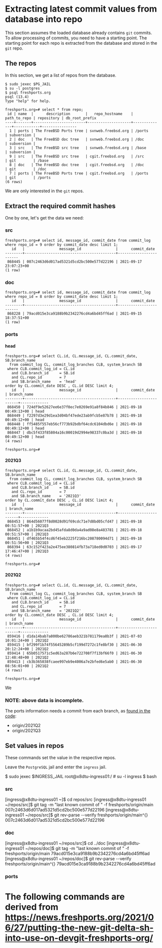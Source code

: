 # Extracting latest commit values from database into repo

This section assumes the loaded database already contains `git` commits. To allow processing of commits, you need to have a starting point.
The starting point for each repo is extracted from the database and stored in the `git` repo.

## The repos

In this section, we get a list of repos from the database.

    $ sudo jexec $PG_JAIL
    $ su -l postgres
    $ psql freshports.org
    psql (13.4)
    Type "help" for help.
    
    freshports.org=# select * from repo;
     id | name  |      description       |   repo_hostname    | path_to_repo | repository | db_root_prefix 
    ----+-------+------------------------+--------------------+--------------+------------+----------------
      1 | ports | The FreeBSD Ports tree | svnweb.freebsd.org | /ports       | subversion | 
      2 | doc   | The FreeBSD doc tree   | svnweb.freebsd.org | /doc         | subversion | 
      3 | src   | The FreeBSD src tree   | svnweb.freebsd.org | /base        | subversion | 
      9 | src   | The FreeBSD src tree   | cgit.freebsd.org   | /src         | git        | /base
      8 | doc   | The FreeBSD doc tree   | cgit.freebsd.org   | /doc         | git        | /doc
      7 | ports | The FreeBSD Ports tree | cgit.freebsd.org   | /ports       | git        | /ports
    (6 rows)

We are only interested in the `git` repos.

## Extract the required commit hashes

One by one, let's get the data we need:

### src

    freshports.org=# select id, message_id, commit_date from commit_log where repo_id = 9 order by commit_date desc limit 1;
       id   |                message_id                |      commit_date       
    --------+------------------------------------------+------------------------
     868445 | 007c2463d6d017ad5321d5cd2bc500e577d22196 | 2021-09-17 23:07:23+00
    (1 row)

### doc

    freshports.org=# select id, message_id, commit_date from commit_log where repo_id = 8 order by commit_date desc limit 1;
       id   |                message_id                |      commit_date       
    --------+------------------------------------------+------------------------
     868228 | 79acd015e3ca9188b9b2342276cd4a6bd45ff6ad | 2021-09-15 18:37:51+00
    (1 row)

### ports

#### head

    freshports.org=# select CL.id, CL.message_id, CL.commit_date, SB.branch_name
      from commit_log CL, commit_log_branches CLB, system_branch SB
     where CLB.commit_log_id = CL.id 
       and CLB.branch_id     = SB.id
       and CL.repo_id        = 7
       and SB.branch_name    = 'head'
    order by CL.commit_date DESC , CL.id DESC limit 4;
       id   |                message_id                |      commit_date       | branch_name 
    --------+------------------------------------------+------------------------+-------------
     868450 | 724df9e52627ee6e37f0ec7e0269e91a8f84b846 | 2021-09-18 00:49:13+00 | head
     868449 | f2297d3e29d1ea3d04bf47ede23ab9fcb5e87b78 | 2021-09-18 00:49:12+00 | head
     868448 | ff5485f557eb56cf773b92bdbf64cdc6104dbd6e | 2021-09-18 00:49:12+00 | head
     868447 | dbc5f433f85804a16c00019d2994e98337c0ba3d | 2021-09-18 00:49:12+00 | head
    (4 rows)
    
    freshports.org=# 

#### 2021Q3

    freshports.org=# select CL.id, CL.message_id, CL.commit_date, SB.branch_name
      from commit_log CL, commit_log_branches CLB, system_branch SB
     where CLB.commit_log_id = CL.id 
       and CLB.branch_id     = SB.id
       and CL.repo_id        = 7
       and SB.branch_name    = '2021Q3'
    order by CL.commit_date DESC , CL.id DESC limit 4;
       id   |                message_id                |      commit_date       | branch_name 
    --------+------------------------------------------+------------------------+-------------
     868453 | 864d56077f8d0028d91f69cdc71e7d8bd05cfd47 | 2021-09-18 00:51:57+00 | 2021Q3
     868452 | a1b1b9acaa2bd45afda8d0da4a9ad08e8a483781 | 2021-09-18 00:51:57+00 | 2021Q3
     868451 | df465b54f4cd6f45eb2225f216bc208780094d71 | 2021-09-18 00:51:56+00 | 2021Q3
     868394 | 63c152f423a2e475ee380814fb73a718ed0d0703 | 2021-09-17 17:46:47+00 | 2021Q3
    (4 rows)
    
    freshports.org=# 

#### 2021Q2

    freshports.org=# select CL.id, CL.message_id, CL.commit_date, SB.branch_name
      from commit_log CL, commit_log_branches CLB, system_branch SB
     where CLB.commit_log_id = CL.id 
       and CLB.branch_id     = SB.id
       and CL.repo_id        = 7
       and SB.branch_name    = '2021Q2'
    order by CL.commit_date DESC , CL.id DESC limit 4;
       id   |                message_id                |      commit_date       | branch_name 
    --------+------------------------------------------+------------------------+-------------
     859416 | d1da14bab7a800be62786aeb321b781179ea8b3f | 2021-07-03 10:01:24+00 | 2021Q2
     859415 | bf299f1b74f55645289b5cf199d7272c1fe8bf30 | 2021-06-30 20:12:24+00 | 2021Q2
     859414 | 65b0517571c5ed63a287b6e722708f7f13bf66f0 | 2021-06-30 12:48:48+00 | 2021Q2
     859413 | cb3b365038fcaee997eb9e4006a7e2bfed6e5ab0 | 2021-06-30 08:56:01+00 | 2021Q2
    (4 rows)
    
    freshports.org=# 

We 

### NOTE: above data is incomplete.

The ports information needs a commit from each branch, as [found in the code](https://github.com/FreshPorts/git_proc_commit/blob/master/git-to-freshports/git-delta.sh#L82):

* origin/2021Q2
* origin/2021Q3

## Set values in repos

These commands set the value in the respective repos.

Leave the `PostgreSQL` jail and enter the `ingress` jail.

$ sudo jexec $INGRESS_JAIL
root@x8dtu-ingress01:/ # su -l ingress
$ bash

### src

[ingress@x8dtu-ingress01 ~]$ cd repos/src
[ingress@x8dtu-ingress01 ~/repos/src]$ git tag -m "last known commit of " -f freshports/origin/main 007c2463d6d017ad5321d5cd2bc500e577d22196
[ingress@x8dtu-ingress01 ~/repos/src]$ git rev-parse --verify freshports/origin/main^{}
007c2463d6d017ad5321d5cd2bc500e577d22196

### doc

[ingress@x8dtu-ingress01 ~/repos/src]$ cd ../doc
[ingress@x8dtu-ingress01 ~/repos/doc]$ git tag -m "last known commit of " -f freshports/origin/main 79acd015e3ca9188b9b2342276cd4a6bd45ff6ad
[ingress@x8dtu-ingress01 ~/repos/doc]$ git rev-parse --verify freshports/origin/main^{}
79acd015e3ca9188b9b2342276cd4a6bd45ff6ad

### ports



# The following commands are derived from https://news.freshports.org/2021/06/27/putting-the-new-git-delta-sh-into-use-on-devgit-freshports-org/



